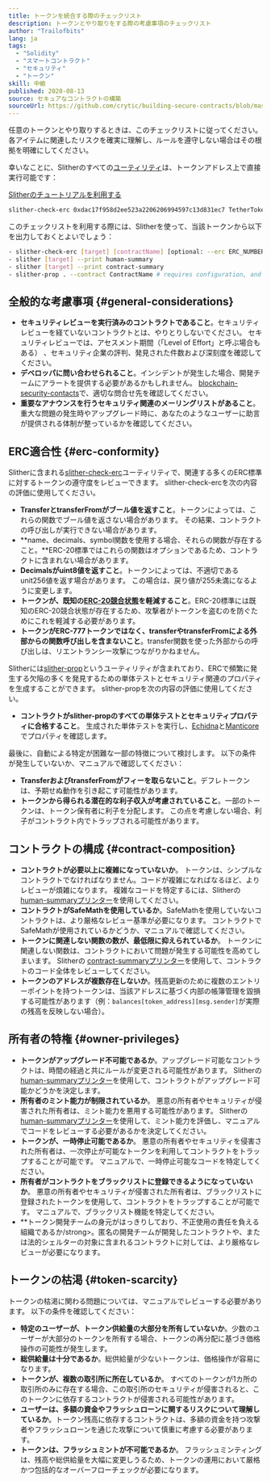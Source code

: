 ```yaml
---
title: トークンを統合する際のチェックリスト
description: トークンとやり取りをする際の考慮事項のチェックリスト
author: "Trailofbits"
lang: ja
tags:
  - "Solidity"
  - "スマートコントラクト"
  - "セキュリティ"
  - "トークン"
skill: 中級
published: 2020-08-13
source: セキュアなコントラクトの構築
sourceUrl: https://github.com/crytic/building-secure-contracts/blob/master/development-guidelines/token_integration.md
---
```


任意のトークンとやり取りするときは、このチェックリストに従ってください。 各アイテムに関連したリスクを確実に理解し、ルールを遵守しない場合はその根拠を明確にしてください。

幸いなことに、Slitherのすべての[ユーティリティ](https://github.com/crytic/slither#tools)は、トークンアドレス上で直接実行可能です：

[Slitherのチュートリアルを利用する](/developers/tutorials/how-to-use-slither-to-find-smart-contract-bugs/)

```bash
slither-check-erc 0xdac17f958d2ee523a2206206994597c13d831ec7 TetherToken
```

このチェックリストを利用する際には、Slitherを使って、当該トークンから以下を出力しておくとよいでしょう：

```bash
- slither-check-erc [target] [contractName] [optional: --erc ERC_NUMBER]
- slither [target] --print human-summary
- slither [target] --print contract-summary
- slither-prop . --contract ContractName # requires configuration, and use of Echidna and Manticore
```

## 全般的な考慮事項 {#general-considerations}

- **セキュリティレビューを実行済みのコントラクトであること**。セキュリティレビューを経ていないコントラクトとは、やりとりしないでください。 セキュリティレビューでは、アセスメント期間（「Level of Effort」と呼ぶ場合もある） 、セキュリティ企業の評判、発見された件数および深刻度を確認してください。
- **デベロッパに問い合わせられること**。インシデントが発生した場合、開発チームにアラートを提供する必要があるかもしれません。 [blockchain-security-contacts](https://github.com/crytic/blockchain-security-contacts)で、適切な問合せ先を確認してください。
- **重要なアナウンスを行うセキュリティ関連のメーリングリストがあること**。重大な問題の発生時やアップグレード時に、あなたのようなユーザーに助言が提供される体制が整っているかを確認してください。

## ERC適合性 {#erc-conformity}

Slitherに含まれる[slither-check-erc](https://github.com/crytic/slither/wiki/ERC-Conformance)ユーティリティで、関連する多くのERC標準に対するトークンの遵守度をレビューできます。 slither-check-ercを次の内容の評価に使用してください。

- **TransferとtransferFromがブール値を返すこと**。トークンによっては、これらの関数でブール値を返さない場合があります。 その結果、コントラクトの呼び出しが実行できない場合があります。
- **name、decimals、symbol関数を使用する場合、それらの関数が存在すること。**ERC-20標準ではこれらの関数はオプションであるため、コントラクトに含まれない場合があります。
- **Decimalsがuint8値を返すこと**。トークンによっては、不適切であるunit256値を返す場合があります。 この場合は、戻り値が255未満になるように変更します。
- **トークンが、既知の[ERC-20競合状態](https://github.com/ethereum/EIPs/issues/20#issuecomment-263524729)を軽減すること**。ERC-20標準には既知のERC-20競合状態が存在するため、攻撃者がトークンを盗むのを防ぐためにこれを軽減する必要があります。
- **トークンがERC-777トークンではなく、transferやtransferFromによる外部からの関数呼び出しを含まないこと**。transfer関数を使った外部からの呼び出しは、リエントランシー攻撃につながりかねません。

Slitherには[slither-prop](https://github.com/crytic/slither/wiki/Property-generation)というユーティリティが含まれており、ERCで頻繁に発生する欠陥の多くを発見するための単体テストとセキュリティ関連のプロパティを生成することができます。 slither-propを次の内容の評価に使用してください。

- **コントラクトがslither-propのすべての単体テストとセキュリティプロパティに合格すること**。 生成された単体テストを実行し、[Echidna](https://github.com/crytic/echidna)と[Manticore](https://manticore.readthedocs.io/en/latest/verifier.html)でプロパティを確認します。

最後に、自動による特定が困難な一部の特徴について検討します。 以下の条件が発生していないか、マニュアルで確認してください：

- **TransferおよびtransferFromがフィーを取らないこと**。デフレトークンは、予期せぬ動作を引き起こす可能性があります。
- **トークンから得られる潜在的な利子収入が考慮されていること**。一部のトークンは、トークン保有者に利子を分配します。 この点を考慮しない場合、利子がコントラクト内でトラップされる可能性があります。

## コントラクトの構成 {#contract-composition}

- **コントラクトが必要以上に複雑になっていないか**。 トークンは、シンプルなコントラクトでなければなりません。コードが複雑になればなるほど、よりレビューが煩雑になります。 複雑なコードを特定するには、Slitherの[human-summaryプリンター](https://github.com/crytic/slither/wiki/Printer-documentation#human-summary)を使用してください。
- **コントラクトがSafeMathを使用しているか**。SafeMathを使用していないコントラクトは、より厳格なレビュー基準が必要になります。 コントラクトでSafeMathが使用されているかどうか、マニュアルで確認してください。
- **トークンに関連しない関数の数が、最低限に抑えられているか**。 トークンに関連しない関数は、コントラクトにおいて問題が発生する可能性を高めてしまいます。 Slitherの [contract-summaryプリンター](https://github.com/crytic/slither/wiki/Printer-documentation#contract-summary)を使用して、コントラクトのコード全体をレビューしてください。
- **トークンのアドレスが複数存在しないか**。残高更新のために複数のエントリーポイントを持つトークンは、当該アドレスに基づく内部の帳簿管理を毀損する可能性があります（例：`balances[token_address][msg.sender]`が実際の残高を反映しない場合）。

## 所有者の特権 {#owner-privileges}

- **トークンがアップグレード不可能であるか**。アップグレード可能なコントラクトは、時間の経過と共にルールが変更される可能性があります。 Slitherの[human-summaryプリンター](https://github.com/crytic/slither/wiki/Printer-documentation#contract-summary)を使用して、コントラクトがアップグレード可能かどうかを決定します。
- **所有者のミント能力が制限されているか**。 悪意の所有者やセキュリティが侵害された所有者は、ミント能力を悪用する可能性があります。 Slitherの[human-summaryプリンター](https://github.com/crytic/slither/wiki/Printer-documentation#contract-summary)を使用して、ミント能力を評価し、マニュアルでコードをレビューする必要があるかを決定してください。
- **トークンが、一時停止可能であるか**。 悪意の所有者やセキュリティを侵害された所有者は、一次停止が可能なトークンを利用してコントラクトをトラップすることが可能です。 マニュアルで、一時停止可能なコードを特定してください。
- **所有者がコントラクトをブラックリストに登録できるようになっていないか**。 悪意の所有者やセキュリティが侵害された所有者は、ブラックリストに登録されたトークンを使用して、コントラクトをトラップすることが可能です。 マニュアルで、ブラックリスト機能を特定してください。
- **トークン開発チームの身元がはっきりしており、不正使用の責任を負える組織であるか/strong>。匿名の開発チームが開発したコントラクトや、または法的シェルターの対象に含まれるコントラクトに対しては、より厳格なレビューが必要になります。</li> </ul>

## トークンの枯渇 {#token-scarcity}

トークンの枯渇に関わる問題については、マニュアルでレビューする必要があります。 以下の条件を確認してください：

- **特定のユーザーが、トークン供給量の大部分を所有していないか**。少数のユーザーが大部分のトークンを所有する場合、トークンの再分配に基づき価格操作の可能性が発生します。
- **総供給量は十分であるか**。総供給量が少ないトークンは、価格操作が容易になります。
- **トークンが、複数の取引所に所在しているか**。 すべてのトークンが1カ所の取引所のみに存在する場合、この取引所のセキュリティが侵害されると、このトークンに依存するコントラクトが侵害される可能性があります。
- **ユーザーは、多額の資金やフラッシュローンに関するリスクについて理解しているか**。トークン残高に依存するコントラクトは、多額の資金を持つ攻撃者やフラッシュローンを通じた攻撃について慎重に考慮する必要があります。
- **トークンは、フラッシュミントが不可能であるか**。 フラッシュミンティングは、残高や総供給量を大幅に変更しうるため、トークンの運用において厳格かつ包括的なオーバーフローチェックが必要になります。
